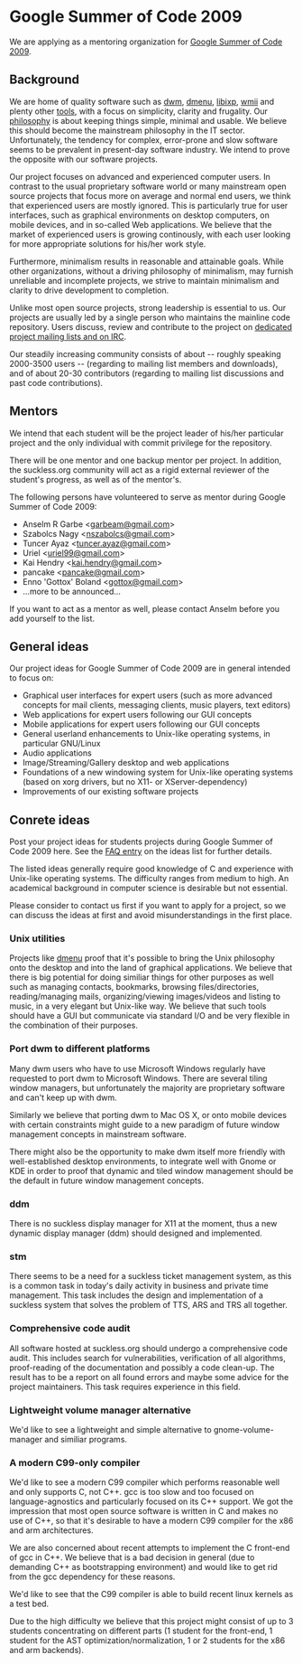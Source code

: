 Google Summer of Code 2009
==========================
We are applying as a mentoring organization for [Google Summer of Code 2009](http://code.google.com/soc/).

Background
----------
We are home of quality software such as [dwm](http://dwm.suckless.org),
[dmenu](http://tools.suckless.org), [libixp](http://libs.suckless.org/libixp),
[wmii](http://wmii.suckless.org) and plenty other [tools](http://tools.suckless.org), with
a focus on simplicity, clarity and frugality. Our [philosophy](/common/) is
about keeping things simple, minimal and usable. We believe this should become
the mainstream philosophy in the IT sector. Unfortunately, the tendency for
complex, error-prone and slow software seems to be prevalent in present-day
software industry. We intend to prove the opposite with our software projects.

Our project focuses on advanced and experienced computer users. In contrast
to the usual proprietary software world or many mainstream open source
projects that focus more on average and normal end users, we think that
experienced users are mostly ignored. This is particularly true for user
interfaces, such as graphical environments on desktop computers, on mobile
devices, and in so-called Web applications. We believe that the market of
experienced users is growing continously, with each user looking for more
appropriate solutions for his/her work style.

Furthermore, minimalism results in reasonable and attainable goals. While other
organizations, without a driving philosophy of minimalism, may furnish
unreliable and incomplete projects, we strive to maintain minimalism and
clarity to drive development to completion.

Unlike most open source projects, strong leadership is essential to us.
Our projects are usually led by a single person who maintains the mainline
code repository. Users discuss, review and contribute to the project on
[dedicated project mailing lists and on IRC](/common/community).

Our steadily increasing community consists of about -- roughly speaking
2000-3500 users -- (regarding to mailing list members and downloads), and of
about 20-30 contributors (regarding to mailing list discussions and past code
contributions).

Mentors
-------
We intend that each student will be the project leader of his/her particular
project and the only individual with commit privilege for the repository.

There will be one mentor and one backup mentor per project. In addition, the
suckless.org community will act as a rigid external reviewer of the
student's progress, as well as of the mentor's.

The following persons have volunteered to serve as mentor during Google
Summer of Code 2009:

* Anselm R Garbe <<garbeam@gmail.com>>
* Szabolcs Nagy <<nszabolcs@gmail.com>>
* Tuncer Ayaz <<tuncer.ayaz@gmail.com>>
* Uriel <<uriel99@gmail.com>>
* Kai Hendry <<kai.hendry@gmail.com>>
* pancake <<pancake@gmail.com>>
* Enno 'Gottox' Boland <<gottox@gmail.com>>
* ...more to be announced...

If you want to act as a mentor as well, please contact Anselm before you
add yourself to the list.

General ideas
-------------
Our project ideas for Google Summer of Code 2009 are in general intended
to focus on:

* Graphical user interfaces for expert users (such as more advanced
  concepts for mail clients, messaging clients, music players, text editors)
* Web applications for expert users following our GUI concepts
* Mobile applications for expert users following our GUI concepts
* General userland enhancements to Unix-like operating systems, in particular
  GNU/Linux
* Audio applications
* Image/Streaming/Gallery desktop and web applications
* Foundations of a new windowing system for Unix-like operating systems
  (based on xorg drivers, but no X11- or XServer-dependency)
* Improvements of our existing software projects

Conrete ideas
-------------
Post your project ideas for students projects during Google Summer of Code
2009 here. See the [FAQ entry][FAQ] on the ideas list for further details.

The listed ideas generally require good knowledge of C and experience with
Unix-like operating systems. The difficulty ranges from medium to high.
An academical background in computer science is desirable but not essential.

Please consider to contact us first if you want to apply for a project, so we
can discuss the ideas at first and avoid misunderstandings in the first place.

### Unix utilities

Projects like [dmenu](http://tools.suckless.org/dmenu) proof that it's possible
to bring the Unix philosophy onto the desktop and into the land of graphical
applications. We believe that there is big potential for doing similiar things
for other purposes as well such as managing contacts, bookmarks, browsing
files/directories, reading/managing mails, organizing/viewing images/videos and
listing to music, in a very elegant but Unix-like way. We believe that such tools
should have a GUI but communicate via standard I/O and be very flexible in the
combination of their purposes.

### Port dwm to different platforms

Many dwm users who have to use Microsoft Windows regularly have requested to
port dwm to Microsoft Windows. There are several tiling window managers, but
unfortunately the majority are proprietary software and can't keep up with dwm.

Similarly we believe that porting dwm to Mac OS X, or onto mobile devices with
certain constraints might guide to a new paradigm of future window management
concepts in mainstream software.

There might also be the opportunity to make dwm itself more friendly with
well-established desktop environments, to integrate well with Gnome or KDE in
order to proof that dynamic and tiled window management should be the default
in future window management concepts.

### ddm

There is no suckless display manager for X11 at the moment, thus a new
dynamic display manager (ddm) should designed and implemented.

### stm

There seems to be a need for a suckless ticket management system, as this
is a common task in today's daily activity in business and private time
management. This task includes the design and implementation of a suckless
system that solves the problem of TTS, ARS and TRS all together.

### Comprehensive code audit

All software hosted at suckless.org should undergo a comprehensive
code audit. This includes search for vulnerabilities, verification of
all algorithms, proof-reading of the documentation and possibly a code
clean-up. The result has to be a report on all found errors and maybe some
advice for the project maintainers. This task requires experience in this
field.

### Lightweight volume manager alternative

We'd like to see a lightweight and simple alternative to gnome-volume-manager
and similiar programs.

### A modern C99-only compiler

We'd like to see a modern C99 compiler which performs reasonable well and only
supports C, not C++. gcc is too slow and too focused on language-agnostics and
particularly focused on its C++ support. We got the impression that most open
source software is written in C and makes no use of C++, so that it's 
desirable to have a modern C99 compiler for the x86 and arm architectures.

We are also concerned about recent attempts to implement the C front-end of gcc
in C++. We believe that is a bad decision in general (due to demanding C++ as
bootstrapping environment) and would like to get rid from the gcc dependency
for these reasons.

We'd like to see that the C99 compiler is able to build recent linux kernels as
a test bed.

Due to the high difficulty we believe that this project might consist of up to
3 students concentrating on different parts (1 student for the front-end, 1
student for the AST optimization/normalization, 1 or 2 students for the x86 and
arm backends).

[FAQ]: http://code.google.com/opensource/gsoc/2009/faqs.html#0_1_ideas_5167658354380897_772

